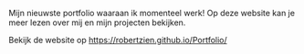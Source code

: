 Mijn nieuwste portfolio waaraan ik momenteel werk! Op deze website kan je meer lezen over mij en mijn projecten bekijken. 

Bekijk de website op https://robertzien.github.io/Portfolio/

